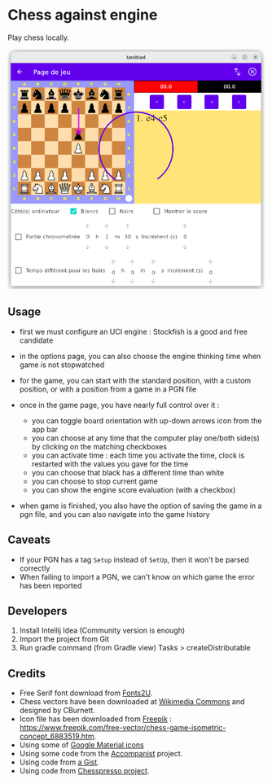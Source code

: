 # Chess against engine

Play chess locally.

![Example usage](https://github.com/loloof64/ChessAgainstEngine/blob/master/screenshot.png?raw=true)

## Usage

* first we must configure an UCI engine : Stockfish is a good and free candidate
* in the options page, you can also choose the engine thinking time when game is not stopwatched
* for the game, you can start with the standard position, with a custom position, or with a position from a game in a PGN file

* once in the game page, you have nearly full control over it :
  * you can toggle board orientation with up-down arrows icon from the app bar
  * you can choose at any time that the computer play one/both side(s) by clicking on the matching checkboxes
  * you can activate time : each time you activate the time, clock is restarted with the values you gave for the time
  * you can choose that black has a different time than white
  * you can choose to stop current game
  * you can show the engine score evaluation (with a checkbox)
* when game is finished, you also have the option of saving the game in a pgn file, and you can also navigate into the game history

## Caveats

* If your PGN has a tag `Setup` instead of `SetUp`, then it won't be parsed correctly
* When failing to import a PGN, we can't know on which game the error has been reported

## Developers

1. Install Intellij Idea (Community version is enough)
2. Import the project from Git
3. Run gradle command (from Gradle view) Tasks > createDistributable

## Credits

* Free Serif font download from [Fonts2U](https://fr.fonts2u.com/download/free-serif.police).
* Chess vectors have been downloaded at [Wikimedia Commons](https://commons.wikimedia.org/wiki/Category:SVG_chess_pieces) and designed by CBurnett.
* Icon file has been downloaded from [Freepik](https://www.freepik.com) : https://www.freepik.com/free-vector/chess-game-isometric-concept_6883519.htm.
* Using some of [Google Material icons](https://fonts.google.com/icons) 
* Using some code from the [Accompanist](https://github.com/google/accompanist) project.
* Using code from [a Gist](https://gist.github.com/vganin/a9a84653a9f48a2d669910fbd48e32d5).
* Using code from [Chesspresso project](https://github.com/BernhardSeybold/Chesspresso).
